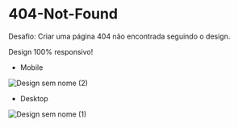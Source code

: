 # 404-Not-Found
Desafio: Criar uma página 404 não encontrada seguindo o design.

Design 100% responsivo!

 - Mobile

![Design sem nome (2)](https://user-images.githubusercontent.com/105832975/211222159-2bb40c56-380a-4a1c-a04e-5dc138dde696.png)

- Desktop

![Design sem nome (1)](https://user-images.githubusercontent.com/105832975/211222163-6f302205-e44a-4daa-8b88-a838c34148b1.png)

